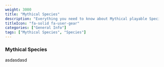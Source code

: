 ```yaml
---
weight: 3000
title: "Mythical Species"
description: "Everything you need to know about Mythical playable Species."
titleIcon: "fa-solid fa-user-gear"
categories: ["General Info"]
tags: ["Mythical Species", "Species"]
---
```


### Mythical Species

asdasdasd
